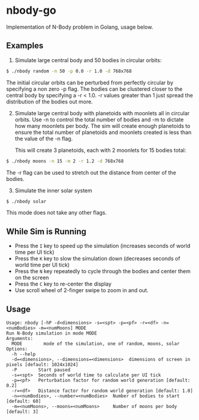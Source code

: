 # nbody-go
Implementation of N-Body problem in Golang, usage below.

## Examples

1. Simulate large central body and 50 bodies in circular orbits:
```bash
$ ./nbody random -n 50 -p 0.0 -r 1.0 -d 768x768
```

The initial circular orbits can be perturbed from perfectly circular by 
specifying a non zero -p flag. The bodies can be clustered closer to the central
body by specifying a -r < 1.0. -r values greater than 1 just spread the distribution
of the bodies out more.

2. Simulate large central body with planetoids with moonlets all in circular orbits. Use -n 
   to control the total number of bodies and -m to dictate how many moonlets per body.
   The sim will create enough planetoids to ensure the total number of planetoids and
   moonlets created is less than the value of the -n flag.

   This will create 3 planetoids, each with 2 moonlets for 15 bodies total:
```bash
$ ./nbody moons -n 15 -m 2 -r 1.2 -d 768x768
```

The -r flag can be used to stretch out the distance from center of the bodies.

3. Simulate the inner solar system
```bash
$ ./nbody solar
```

This mode does not take any other flags.

## While Sim is Running

* Press the `I` key to speed up the simulation (increases seconds of world time per UI tick)
* Press the `K` key to slow the simulation down (decreases seconds of world time per UI tick)
* Press the `N` key repeatedly to cycle through the bodies and center them on the screen
* Press the `C` key to re-center the display
* Use scroll wheel of 2-finger swipe to zoom in and out.

## Usage

    Usage: nbody [-hP -d<dimensions> -s=<spt> -p=<pf> -r=<df> -n=<numBodies> -m=<numMoons] MODE
    Run N-Body simulation in mode MODE
    Arguments:
      MODE        mode of the simulation, one of random, moons, solar
    Options:
      -h --help
      -d=<dimensions>, --dimensions=<dimensions>  dimensions of screen in pixels [default: 1024x1024]
      -P        Start paused
      -s=<spt>  Seconds of world time to calculate per UI tick
      -p=<pf>   Perturbation factor for random world generation [default: 0.2]
      -r=<df>   Distance factor for random world generation [default: 1.0]
      -n=<numBodies>, --number=<numBodies>  Number of bodies to start [default: 60]
      -m=<numMoons>, --moons=<numMoons>     Number of moons per body [default: 3]
